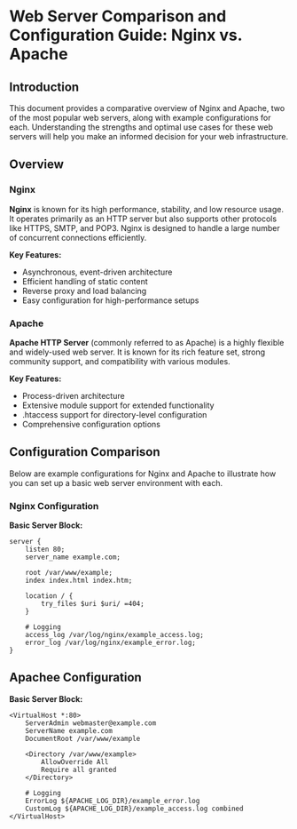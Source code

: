 # Web Server Comparison and Configuration Guide: Nginx vs. Apache

## Introduction

This document provides a comparative overview of Nginx and Apache, two of the most popular web servers, along with example configurations for each. Understanding the strengths and optimal use cases for these web servers will help you make an informed decision for your web infrastructure.

## Overview

### Nginx

**Nginx** is known for its high performance, stability, and low resource usage. It operates primarily as an HTTP server but also supports other protocols like HTTPS, SMTP, and POP3. Nginx is designed to handle a large number of concurrent connections efficiently.

**Key Features:**
- Asynchronous, event-driven architecture
- Efficient handling of static content
- Reverse proxy and load balancing
- Easy configuration for high-performance setups

### Apache

**Apache HTTP Server** (commonly referred to as Apache) is a highly flexible and widely-used web server. It is known for its rich feature set, strong community support, and compatibility with various modules.

**Key Features:**
- Process-driven architecture
- Extensive module support for extended functionality
- .htaccess support for directory-level configuration
- Comprehensive configuration options

## Configuration Comparison

Below are example configurations for Nginx and Apache to illustrate how you can set up a basic web server environment with each.

### Nginx Configuration

**Basic Server Block:**

```nginx
server {
    listen 80;
    server_name example.com;
    
    root /var/www/example;
    index index.html index.htm;

    location / {
        try_files $uri $uri/ =404;
    }

    # Logging
    access_log /var/log/nginx/example_access.log;
    error_log /var/log/nginx/example_error.log;
}
```


## Apachee Configuration

**Basic Server Block:**
```
<VirtualHost *:80>
    ServerAdmin webmaster@example.com
    ServerName example.com
    DocumentRoot /var/www/example

    <Directory /var/www/example>
        AllowOverride All
        Require all granted
    </Directory>

    # Logging
    ErrorLog ${APACHE_LOG_DIR}/example_error.log
    CustomLog ${APACHE_LOG_DIR}/example_access.log combined
</VirtualHost>
```
